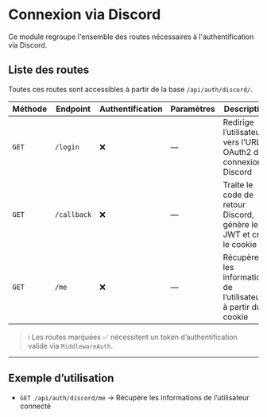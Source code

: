 # Connexion via Discord

Ce module regroupe l'ensemble des routes nécessaires à l'authentification via Discord.

## Liste des routes

Toutes ces routes sont accessibles à partir de la base `/api/auth/discord/`.

| Méthode | Endpoint    | Authentification | Paramètres | Description                                                       |
|---------|-------------|------------------|------------|-------------------------------------------------------------------|
| `GET`   | `/login`    | ❌                | —          | Redirige l’utilisateur vers l’URL OAuth2 de connexion Discord     |
| `GET`   | `/callback` | ❌                | —          | Traite le code de retour Discord, génère le JWT et crée le cookie |
| `GET`   | `/me`       | ❌                | —          | Récupère les informations de l’utilisateur à partir du cookie     |

> ℹ️ Les routes marquées ✅ nécessitent un token d’authentification valide via `MiddlewareAuth`.

---

## Exemple d’utilisation

- `GET /api/auth/discord/me` → Récupère les informations de l’utilisateur connecté
